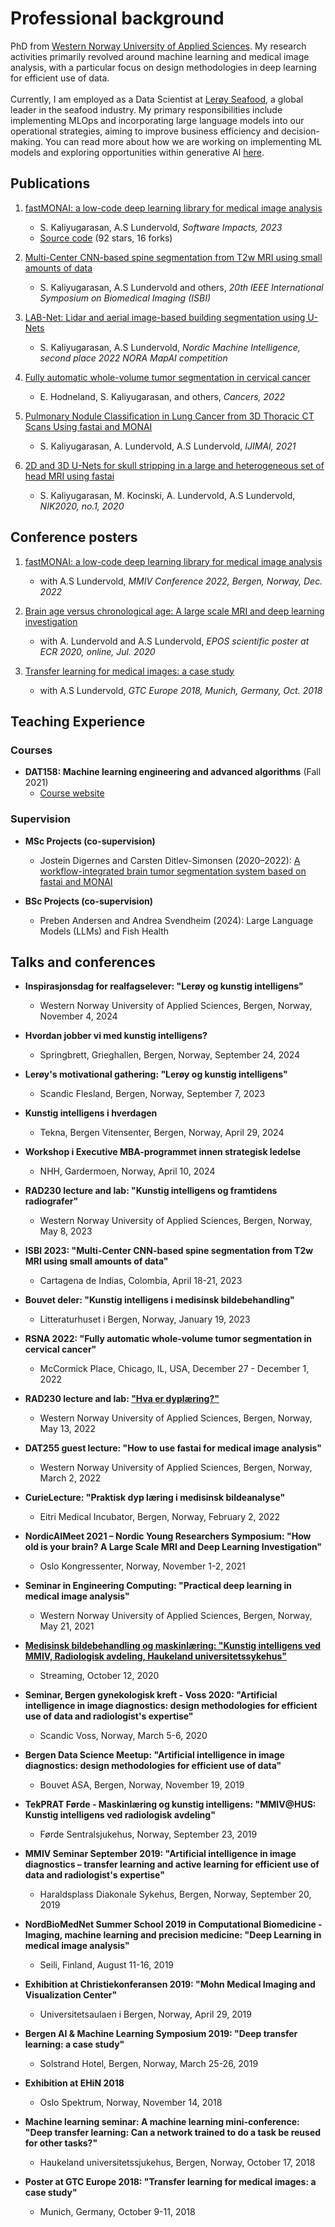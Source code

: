 ---
---

# Professional background

PhD from <a href="https://www.hvl.no/en/about/management/faculty-of-engineering-and-science/department-of-computer-science-electrical-engineering-and-mathematical-sciences-ny-side/" target="_blank" rel="noopener noreferrer">Western Norway University of Applied Sciences</a>. My research activities primarily revolved around machine learning and medical image analysis, with a particular focus on design methodologies in deep learning for efficient use of data.
<br>
<br>
Currently, I am employed as a Data Scientist at <a href="https://www.leroyseafood.com/no/" target="_blank" rel="noopener noreferrer">Lerøy Seafood</a>, a global leader in the seafood industry. My primary responsibilities include implementing MLOps and incorporating large language models into our operational strategies, aiming to improve business efficiency and decision-making. You can read more about how we are working on implementing ML models and exploring opportunities within generative AI <a href="https://www.leroyseafood.com/en/about-us/news/the-value-of-artificial-intelligence-and-machine-learning" target="_blank" rel="noopener noreferrer">here</a>.

## Publications

1. [fastMONAI: a low-code deep learning library for medical image analysis](https://www.sciencedirect.com/science/article/pii/S2665963823001203)
   - S. Kaliyugarasan, A.S Lundervold, *Software Impacts, 2023*
   - [Source code](https://github.com/MMIV-ML/fastMONAI) (92 stars, 16 forks)

2. [Multi-Center CNN-based spine segmentation from T2w MRI using small amounts of data](https://ieeexplore.ieee.org/abstract/document/10230454)
   - S. Kaliyugarasan, A.S Lundervold and others, *20th IEEE International Symposium on Biomedical Imaging (ISBI)*

3. [LAB-Net: Lidar and aerial image-based building segmentation using U-Nets](https://journals.uio.no/NMI/article/view/10163/8480)
   - S. Kaliyugarasan, A.S Lundervold, *Nordic Machine Intelligence, second place 2022 NORA MapAI competition*

4. [Fully automatic whole-volume tumor segmentation in cervical cancer](https://www.mdpi.com/2072-6694/14/10/2372/htm)
   - E. Hodneland, S. Kaliyugarasan, and others, *Cancers, 2022*

5. [Pulmonary Nodule Classification in Lung Cancer from 3D Thoracic CT Scans Using fastai and MONAI](https://hvlopen.brage.unit.no/hvlopen-xmlui/bitstream/handle/11250/2772280/Kaliyugarasan.pdf?sequence=4&isAllowed=y)
   - S. Kaliyugarasan, A. Lundervold, A.S Lundervold, *IJIMAI, 2021*

6. [2D and 3D U-Nets for skull stripping in a large and heterogeneous set of head MRI using fastai](https://hvlopen.brage.unit.no/hvlopen-xmlui/bitstream/handle/11250/2721631/Kaliyugarasan.pdf?sequence=4&isAllowed=y)
   - S. Kaliyugarasan, M. Kocinski, A. Lundervold, A.S Lundervold, *NIK2020, no.1, 2020*

## Conference posters

1. [fastMONAI: a low-code deep learning library for medical image analysis](https://docs.google.com/presentation/d/10DPw6IAAXDilAONE__NyqW0eGm5m56WXvUp3x6YfpfU/present?usp=sharing)
   - with A.S Lundervold, *MMIV Conference 2022, Bergen, Norway, Dec. 2022*

2. [Brain age versus chronological age: A large scale MRI and deep learning investigation](https://epos.myesr.org/esr/viewing/index.php?module=viewing_poster&task=&pi=156693)
   - with A. Lundervold and A.S Lundervold, *EPOS scientific poster at ECR 2020, online, Jul. 2020*

3. [Transfer learning for medical images: a case study](https://www.nvidia.com/content/dam/en-zz/Solutions/gtc-europe/posters/deep-learning/gtc18eu-research-posters-AIDL_20_EP8136_Satheshkumar_Kaliyugarasan.jpg)
   - with A.S Lundervold, *GTC Europe 2018, Munich, Germany, Oct. 2018*

## Teaching Experience

### Courses 
- **DAT158: Machine learning engineering and advanced algorithms** (Fall 2021)
  - [Course website](https://skaliy.no/DAT158-ML-21/)

### Supervision
- **MSc Projects (co-supervision)**
  - Jostein Digernes and Carsten Ditlev-Simonsen (2020–2022): [A workflow-integrated brain tumor segmentation system based on fastai and MONAI](https://bora.uib.no/bora-xmlui/bitstream/handle/11250/3021987/MSc_Ditlev_Simonsen_Digernes_2022.pdf?sequence=1&isAllowed=y)

- **BSc Projects (co-supervision)**
  - Preben Andersen and Andrea Svendheim (2024): Large Language Models (LLMs) and Fish Health

## Talks and conferences

- **Inspirasjonsdag for realfagselever: "Lerøy og kunstig intelligens"**
  - Western Norway University of Applied Sciences, Bergen, Norway, November 4, 2024

- **Hvordan jobber vi med kunstig intelligens?**
  - Springbrett, Grieghallen, Bergen, Norway, September 24, 2024

- **Lerøy's motivational gathering: "Lerøy og kunstig intelligens"**
  - Scandic Flesland, Bergen, Norway, September 7, 2023
 
- **Kunstig intelligens i hverdagen**
  - Tekna, Bergen Vitensenter, Bergen, Norway, April 29, 2024

- **Workshop i Executive MBA-programmet innen strategisk ledelse**
  - NHH, Gardermoen, Norway, April 10, 2024
   
- **RAD230 lecture and lab: "Kunstig intelligens og framtidens radiografer"**
  - Western Norway University of Applied Sciences, Bergen, Norway, May 8, 2023

- **ISBI 2023: "Multi-Center CNN-based spine segmentation from T2w MRI using small amounts of data"**
  - Cartagena de Indias, Colombia, April 18-21, 2023

- **Bouvet deler: "Kunstig intelligens i medisinsk bildebehandling"**
  - Litteraturhuset i Bergen, Norway, January 19, 2023

- **RSNA 2022: "Fully automatic whole-volume tumor segmentation in cervical cancer"**
  - McCormick Place, Chicago, IL, USA, December 27 - December 1, 2022

- **RAD230 lecture and lab: ["Hva er dyplæring?"](https://docs.google.com/presentation/d/1A11am8FbLPNqcM_VJs-eA31RWwdf8DS0DTLbHIuPtFE/present?slide=id.g128819a6924_0_61)**
  - Western Norway University of Applied Sciences, Bergen, Norway, May 13, 2022

- **DAT255 guest lecture: "How to use fastai for medical image analysis"**
  - Western Norway University of Applied Sciences, Bergen, Norway, March 2, 2022

- **CurieLecture: "Praktisk dyp læring i medisinsk bildeanalyse"**
  - Eitri Medical Incubator, Bergen, Norway, February 2, 2022

- **NordicAIMeet 2021 – Nordic Young Researchers Symposium: "How old is your brain? A Large Scale MRI and Deep Learning Investigation"**
  - Oslo Kongressenter, Norway, November 1-2, 2021

- **Seminar in Engineering Computing: "Practical deep learning in medical image analysis"**
  - Western Norway University of Applied Sciences, Bergen, Norway, May 21, 2021

- [**Medisinsk bildebehandling og maskinlæring: "Kunstig intelligens ved MMIV, Radiologisk avdeling, Haukeland universitetssykehus"**](https://www.tekna.no/kurs/medisinsk-bildebehandling-og-maskinlaring-40653/#om-kurset)
  - Streaming, October 12, 2020

- **Seminar, Bergen gynekologisk kreft - Voss 2020: "Artificial intelligence in image diagnostics: design methodologies for efficient use of data and radiologist's expertise"**
  - Scandic Voss, Norway, March 5-6, 2020

- **Bergen Data Science Meetup: "Artificial intelligence in image diagnostics: design methodologies for efficient use of data"**
  - Bouvet ASA, Bergen, Norway, November 19, 2019

- **TekPRAT Førde - Maskinlæring og kunstig intelligens: "MMIV@HUS: Kunstig intelligens ved radiologisk avdeling"**
  - Førde Sentralsjukehus, Norway, September 23, 2019

- **MMIV Seminar September 2019: "Artificial intelligence in image diagnostics – transfer learning and active learning for efficient use of data and radiologist's expertise"**
  - Haraldsplass Diakonale Sykehus, Bergen, Norway, September 20, 2019

- **NordBioMedNet Summer School 2019 in Computational Biomedicine - Imaging, machine learning and precision medicine: "Deep Learning in medical image analysis"**
  - Seili, Finland, August 11-16, 2019

- **Exhibition at Christiekonferansen 2019: "Mohn Medical Imaging and Visualization Center"**
  - Universitetsaulaen i Bergen, Norway, April 29, 2019

- **Bergen AI & Machine Learning Symposium 2019: "Deep transfer learning: a case study"**
  - Solstrand Hotel, Bergen, Norway, March 25-26, 2019

- **Exhibition at EHiN 2018**
  - Oslo Spektrum, Norway, November 14, 2018

- **Machine learning seminar: A machine learning mini-conference: "Deep transfer learning: Can a network trained to do a task be reused for other tasks?"**
  - Haukeland universitetssjukehus, Bergen, Norway, October 17, 2018

- **Poster at GTC Europe 2018: "Transfer learning for medical images: a case study"**
  - Munich, Germany, October 9-11, 2018
